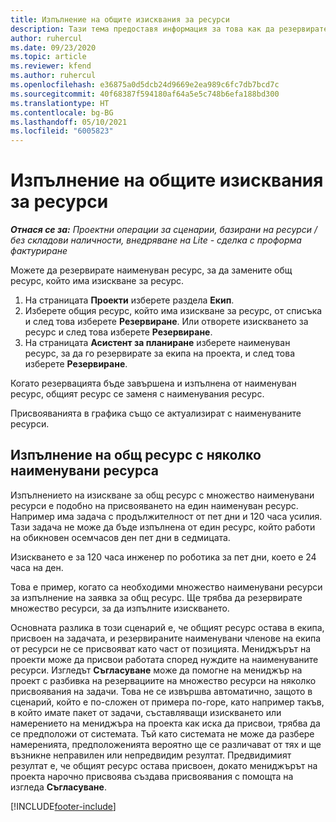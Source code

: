 ```yaml
---
title: Изпълнение на общите изисквания за ресурси
description: Тази тема предоставя информация за това как да резервирате ресурси за изискване за общ ресурс.
author: ruhercul
ms.date: 09/23/2020
ms.topic: article
ms.reviewer: kfend
ms.author: ruhercul
ms.openlocfilehash: e36875a0d5dcb24d9669e2ea989c6fc7db7bcd7c
ms.sourcegitcommit: 40f68387f594180af64a5e5c748b6efa188bd300
ms.translationtype: HT
ms.contentlocale: bg-BG
ms.lasthandoff: 05/10/2021
ms.locfileid: "6005823"
---
```

# <a name="generic-resource-requirement-fulfillment"></a>Изпълнение на общите изисквания за ресурси

_**Отнася се за:** Проектни операции за сценарии, базирани на ресурси / без складови наличности, внедряване на Lite - сделка с проформа фактуриране_

Можете да резервирате наименуван ресурс, за да замените общ ресурс, който има изискване за ресурс.

1. На страницата **Проекти** изберете раздела **Екип**.
2. Изберете общия ресурс, който има изискване за ресурс, от списъка и след това изберете **Резервиране**. Или отворете изискването за ресурс и след това изберете **Резервиране**.
3. На страницата **Асистент за планиране** изберете наименуван ресурс, за да го резервирате за екипа на проекта, и след това изберете **Резервиране**.

Когато резервацията бъде завършена и изпълнена от наименуван ресурс, общият ресурс се заменя с наименувания ресурс.

Присвояванията в графика също се актуализират с наименуваните ресурси.

## <a name="fulfill-a-generic-resource-with-multiple-named-resources"></a>Изпълнение на общ ресурс с няколко наименувани ресурса
Изпълнението на изискване за общ ресурс с множество наименувани ресурси е подобно на присвояването на един наименуван ресурс. Например има задача с продължителност от пет дни и 120 часа усилия. Тази задача не може да бъде изпълнена от един ресурс, който работи на обикновен осемчасов ден пет дни в седмицата. 

Изискването е за 120 часа инженер по роботика за пет дни, което е 24 часа на ден.

Това е пример, когато са необходими множество наименувани ресурси за изпълнение на заявка за общ ресурс. Ще трябва да резервирате множество ресурси, за да изпълните изискването.

Основната разлика в този сценарий е, че общият ресурс остава в екипа, присвоен на задачата, и резервираните наименувани членове на екипа от ресурси не се присвояват като част от позицията. Мениджърът на проекти може да присвои работата според нуждите на наименуваните ресурси. Изгледът **Съгласуване** може да помогне на мениджър на проект с разбивка на резервациите на множество ресурси на няколко присвоявания на задачи. Това не се извършва автоматично, защото в сценарий, който е по-сложен от примера по-горе, като например такъв, в който имате пакет от задачи, съставляващи изискването или намерението на мениджъра на проекта как иска да присвои, трябва да се предположи от системата. Тъй като системата не може да разбере намеренията, предположенията вероятно ще се различават от тях и ще възникне неправилен или непредвидим резултат. Предвидимият резултат е, че общият ресурс остава присвоен, докато мениджърът на проекта нарочно присвоява създава присвоявания с помощта на изгледа **Съгласуване**.




[!INCLUDE[footer-include](../includes/footer-banner.md)]